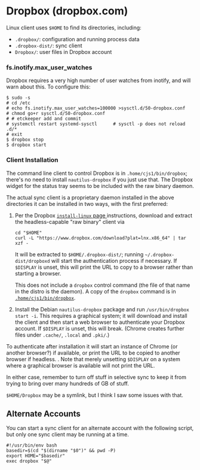 Dropbox (dropbox.com)
=====================

Linux client uses `$HOME` to find its directories, including:
- `.dropbox/`: configuration and running process data
- `.dropbox-dist/`: sync client
- `Dropbox/`: user files in Dropbox account

### fs.inotify.max_user_watches

Dropbox requires a very high number of user watches from inotify, and will
warn about this. To configure this:

    $ sudo -s
    # cd /etc
    # echo fs.inotify.max_user_watches=100000 >sysctl.d/50-dropbox.conf
    # chmod go+r sysctl.d/50-dropbox.conf
    # # etckeeper add and commit
    # systemctl restart systemd-sysctl      # sysctl -p does not reload .d/*
    # exit
    $ dropbox stop
    $ dropbox start

### Client Installation

The command line client to control Dropbox is in `.home/cjs1/bin/dropbox`;
there's no need to install `nautilus-dropbox` if you just use that.
The Dropbox widget for the status tray seems to be included with the
raw binary daemon.

The actual sync client is a proprietary daemon installed in the above
directories it can be installed in two ways, with the first preferred:

1. Per the Dropbox [`install-linux` page ][install-linux] instructions,
   download and extract the headless-capable "raw binary"  client via

       cd "$HOME"
       curl -L "https://www.dropbox.com/download?plat=lnx.x86_64" | tar xzf -

   It will be extracted to `$HOME/.dropbox-dist/`; running
   `~/.dropbox-dist/dropboxd` will start the authentication process if
   necessary. If `$DISPLAY` is unset, this will print the URL to copy to a
   browser rather than starting a browser.

   This does not include a `dropbox` control command (the file of that name
   in the distro is the daemon). A copy of the `dropbox` command is in
   [`.home/cjs1/bin/dropbox`][cjs1db].

2. Install the Debian `nautilus-dropbox` package and run `/usr/bin/dropbox
   start -i`. This requires a graphical system; it will download and
   install the client and then start a web browser to authenticate your
   Dropbox account. If `$DISPLAY` is unset, this will break. (Chrome
   creates further files under `.cache/`, `.local` and `.pki/`.)

To authenticate after installation it will start an instance of Chrome (or
another browser?) if available, or print the URL to be copied to another
browser if headless. . Note that merely unsetting `$DISPLAY` on a system
where a graphical browser is available will not print the URL.

In either case, remember to turn off stuff in selective sync to keep it from
trying to bring over many hundreds of GB of stuff.

`$HOME/Dropbox` may be a symlink, but I think I saw some issues with that.


Alternate Accounts
------------------

You can start a sync client for an alternate account with the following
script, but only one sync client may be running at a time.

    #!/usr/bin/env bash
    basedir=$(cd "$(dirname "$0")" && pwd -P)
    export HOME="$basedir"
    exec dropbox "$@"



<!-------------------------------------------------------------------->
[cjs1db]: https://github.com/0cjs/dot-home-cjs1/blob/master/bin/dropbox
[install-linux]: https://www.dropbox.com/install-linux
